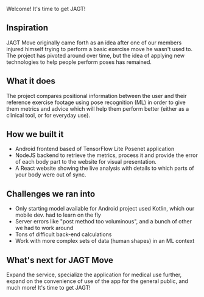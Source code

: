 Welcome! It's time to get JAGT!

## Inspiration
JAGT Move originally came forth as an idea after one of our members injured himself trying to perform a basic exercise move he wasn't used to. The project has pivoted around over time, but the idea of applying new technologies to help people perform poses has remained. 

## What it does
The project compares positional information between the user and their reference exercise footage using pose recognition (ML) in order to give them metrics and advice which will help them perform better (either as a clinical tool, or for everyday use).

## How we built it
- Android frontend based of TensorFlow Lite Posenet application
- NodeJS backend to retrieve the metrics, process it and provide the error of each body part to the website for visual presentation.
- A React website showing the live analysis with details to which parts of your body were out of sync.

## Challenges we ran into
- Only starting model available for Android project used Kotlin, which our mobile dev. had to learn on the fly
- Server errors like "post method too voluminous", and a bunch of other we had to work around
- Tons of difficult back-end calculations
- Work with more complex sets of data (human shapes) in an ML context


## What's next for JAGT Move 
Expand the service, specialize the application for medical use further, expand on the convenience of use of the app for the general public, and much more! It's time to get JAGT!
